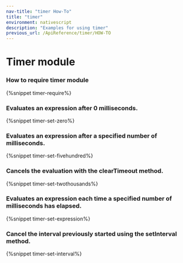 ```yaml
---
nav-title: "timer How-To"
title: "timer"
environment: nativescript
description: "Examples for using timer"
previous_url: /ApiReference/timer/HOW-TO
---
```

# Timer module
### How to require timer module
{%snippet timer-require%}

### Evaluates an expression after 0 milliseconds.
{%snippet timer-set-zero%}

### Evaluates an expression after a specified number of milliseconds.
{%snippet timer-set-fivehundred%}

### Cancels the evaluation with the clearTimeout method.
{%snippet timer-set-twothousands%}

### Evaluates an expression each time a specified number of milliseconds has elapsed.
{%snippet timer-set-expression%}

### Cancel the interval previously started using the setInterval method.
{%snippet timer-set-interval%}
